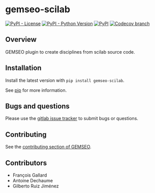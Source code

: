 <!--
 Copyright 2021 IRT Saint Exupéry, https://www.irt-saintexupery.com

 This work is licensed under the Creative Commons Attribution-ShareAlike 4.0
 International License. To view a copy of this license, visit
 http://creativecommons.org/licenses/by-sa/4.0/ or send a letter to Creative
 Commons, PO Box 1866, Mountain View, CA 94042, USA.
-->

# gemseo-scilab

[![PyPI - License](https://img.shields.io/pypi/l/gemseo-scilab)](https://www.gnu.org/licenses/lgpl-3.0.en.html)
[![PyPI - Python Version](https://img.shields.io/pypi/pyversions/gemseo-scilab)](https://pypi.org/project/gemseo-scilab/)
[![PyPI](https://img.shields.io/pypi/v/gemseo-scilab)](https://pypi.org/project/gemseo-scilab/)
[![Codecov branch](https://img.shields.io/codecov/c/gitlab/gemseo:dev/gemseo-scilab/develop)](https://app.codecov.io/gl/gemseo:dev/gemseo-scilab)

## Overview

GEMSEO plugin to create disciplines from scilab source code.

## Installation

Install the latest version with `pip install gemseo-scilab`.

See [pip](https://pip.pypa.io/en/stable/getting-started/) for more information.

## Bugs and questions

Please use the [gitlab issue tracker](https://gitlab.com/gemseo/dev/gemseo-scilab/-/issues)
to submit bugs or questions.

## Contributing

See the [contributing section of GEMSEO](https://gemseo.readthedocs.io/en/stable/software/developing.html#dev).

## Contributors

- François Gallard
- Antoine Dechaume
- Gilberto Ruiz Jiménez
